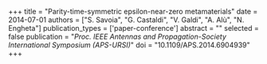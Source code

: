 +++
title = "Parity-time-symmetric epsilon-near-zero metamaterials"
date = 2014-07-01
authors = ["S. Savoia", "G. Castaldi", "V. Galdi", "A. Alù", "N. Engheta"]
publication_types = ['paper-conference']
abstract = ""
selected = false
publication = "*Proc. IEEE Antennas and Propagation-Society International Symposium (APS-URSI)*"
doi = "10.1109/APS.2014.6904939"
+++

